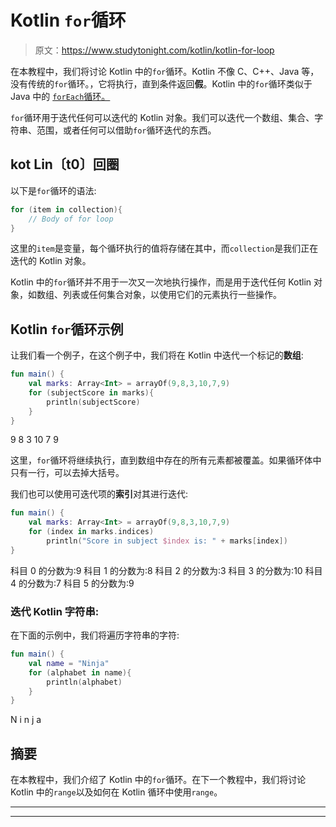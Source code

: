 # Kotlin `for`循环

> 原文：<https://www.studytonight.com/kotlin/kotlin-for-loop>

在本教程中，我们将讨论 Kotlin 中的`for`循环。Kotlin 不像 C、C++、Java 等，没有传统的`for`循环。，它将执行，直到条件返回**假**。Kotlin 中的`for`循环类似于 Java 中的 [`forEach`循环。](https://www.studytonight.com/java-8/java-8-foreach)

`for`循环用于迭代任何可以迭代的 Kotlin 对象。我们可以迭代一个数组、集合、字符串、范围，或者任何可以借助`for`循环迭代的东西。

## kot Lin〔t0〕回圈

以下是`for`循环的语法:

```kt
for (item in collection){
    // Body of for loop 
}
```

这里的`item`是变量，每个循环执行的值将存储在其中，而`collection`是我们正在迭代的 Kotlin 对象。

Kotlin 中的`for`循环并不用于一次又一次地执行操作，而是用于迭代任何 Kotlin 对象，如数组、列表或任何集合对象，以使用它们的元素执行一些操作。

## Kotlin `for`循环示例

让我们看一个例子，在这个例子中，我们将在 Kotlin 中迭代一个标记的**数组**:

```kt
fun main() {
    val marks: Array<Int> = arrayOf(9,8,3,10,7,9)
    for (subjectScore in marks){
        println(subjectScore)
    }
}
```

9
8
3
10
7
9

这里，`for`循环将继续执行，直到数组中存在的所有元素都被覆盖。如果循环体中只有一行，可以去掉大括号。

我们也可以使用可迭代项的**索引**对其进行迭代:

```kt
fun main() {
    val marks: Array<Int> = arrayOf(9,8,3,10,7,9)
    for (index in marks.indices)
        println("Score in subject $index is: " + marks[index])
}
```

科目 0 的分数为:9
科目 1 的分数为:8
科目 2 的分数为:3
科目 3 的分数为:10
科目 4 的分数为:7
科目 5 的分数为:9

### 迭代 Kotlin 字符串:

在下面的示例中，我们将遍历字符串的字符:

```kt
fun main() {
    val name = "Ninja"
    for (alphabet in name){
        println(alphabet)
    }
}
```

N
i
n
j
a

## 摘要

在本教程中，我们介绍了 Kotlin 中的`for`循环。在下一个教程中，我们将讨论 Kotlin 中的`range`以及如何在 Kotlin 循环中使用`range`。

* * *

* * *